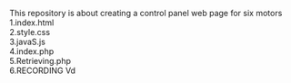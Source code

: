 
This repository is about creating a control panel web page for six motors 
<br>
1.index.html
<br>
2.style.css
<br>
3.javaS.js
<br>
4.index.php
<br>
5.Retrieving.php
<br>
6.RECORDING Vd
